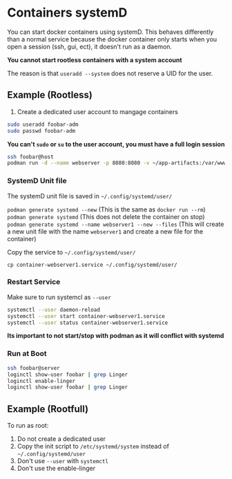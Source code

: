 # Containers systemD

You can start docker containers using systemD. 
This behaves differently than a normal service because the docker container only starts when you open a session (ssh, gui, ect), it doesn't run as a daemon. 

**You cannot start rootless containers with a system account**

The reason is that `useradd --system` does not reserve a UID for the user. 

## Example (Rootless)

1. Create a dedicated user account to mangage containers

```bash
sudo useradd foobar-adm
sudo passwd foobar-adm
```

**You can't `sudo` or `su` to the user account, you must have a full login session**


```bash
ssh foobar@host
podman run -d --name webserver -p 8080:8080 -v ~/app-artifacts:/var/www/html:Z registry.access.redhat.com/ubi8/httpd-24
```

### SystemD Unit file

The systemD unit file is saved in `~/.config/systemd/user/`

`podman generate systemd --new` (This is the same as `docker run --rm`)
`podman generate systemd` (This does not delete the container on stop)
`podman generate systemd --name webserver1 --new --files` (This will create a new unit file with the name `webserver1` and create a new file for the container)

Copy the service to `~/.config/systemd/user/`

`cp container-webserver1.service ~/.config/systemd/user/`


### Restart Service

Make sure to run systemcl as `--user`

```bash
systemctl --user daemon-reload
systemctl --user start container-webserver1.service
systemctl --user status container-webserver1.service
```

**Its important to not start/stop with podman as it will conflict with systemd**


### Run at Boot

```bash
ssh foobar@server
loginctl show-user foobar | grep Linger
loginctl enable-linger
loginctl show-user foobar | grep Linger
```

## Example (Rootfull)

To run as root: 
1. Do not create a dedicated user
2. Copy the init script to `/etc/systemd/system` instead of `~/.config/systemd/user`
3. Don't use `--user` with `systemctl`
4. Don't use the enable-linger
